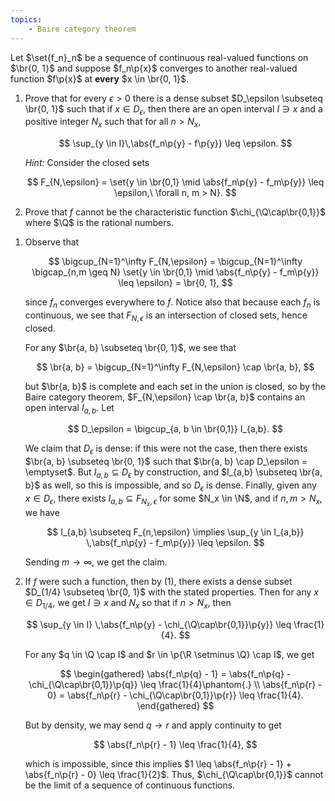 ```yaml
---
topics:
    - Baire category theorem
---
```


<problem>

Let $\set{f_n}_n$ be a sequence of continuous real-valued functions on $\br{0, 1}$ and suppose $f_n\p{x}$ converges to another real-valued function $f\p{x}$ at **every** $x \in \br{0, 1}$.

1. Prove that for every $\epsilon > 0$ there is a dense subset $D_\epsilon \subseteq \br{0, 1}$ such that if $x \in D_\epsilon$, then there are an open interval $I \ni x$ and a positive integer $N_x$ such that for all $n > N_x$,

    $$
    \sup_{y \in I}\,\abs{f_n\p{y} - f\p{y}} \leq \epsilon.
    $$

    _Hint:_ Consider the closed sets

    $$
    F_{N,\epsilon} = \set{y \in \br{0,1} \mid \abs{f_n\p{y} - f_m\p{y}} \leq \epsilon,\ \forall n, m > N}.
    $$

2. Prove that $f$ cannot be the characteristic function $\chi_{\Q\cap\br{0,1}}$ where $\Q$ is the rational numbers.

</problem>

<solution>

1. Observe that

    $$
    \bigcup_{N=1}^\infty F_{N,\epsilon}
        = \bigcup_{N=1}^\infty \bigcap_{n,m \geq N} \set{y \in \br{0,1} \mid \abs{f_n\p{y} - f_m\p{y}} \leq \epsilon}
        = \br{0, 1},
    $$

    since $f_n$ converges everywhere to $f$. Notice also that because each $f_n$ is continuous, we see that $F_{N,\epsilon}$ is an intersection of closed sets, hence closed.

    For any $\br{a, b} \subseteq \br{0, 1}$, we see that

    $$
    \br{a, b} = \bigcup_{N=1}^\infty F_{N,\epsilon} \cap \br{a, b},
    $$

    but $\br{a, b}$ is complete and each set in the union is closed, so by the Baire category theorem, $F_{N,\epsilon} \cap \br{a, b}$ contains an open interval $I_{a,b}$. Let

    $$
    D_\epsilon = \bigcup_{a, b \in \br{0,1}} I_{a,b}.
    $$

    We claim that $D_\epsilon$ is dense: if this were not the case, then there exists $\br{a, b} \subseteq \br{0, 1}$ such that $\br{a, b} \cap D_\epsilon = \emptyset$. But $I_{a,b} \subseteq D_\epsilon$ by construction, and $I_{a,b} \subseteq \br{a, b}$ as well, so this is impossible, and so $D_\epsilon$ is dense. Finally, given any $x \in D_\epsilon$, there exists $I_{a,b} \subseteq F_{N_x,\epsilon}$ for some $N_x \in \N$, and if $n, m > N_x$, we have

    $$
    I_{a,b} \subseteq F_{n,\epsilon}
    \implies \sup_{y \in I_{a,b}} \,\abs{f_n\p{y} - f_m\p{y}} \leq \epsilon.
    $$

    Sending $m \to \infty$, we get the claim.

2. If $f$ were such a function, then by (1), there exists a dense subset $D_{1/4} \subseteq \br{0, 1}$ with the stated properties. Then for any $x \in D_{1/4}$, we get $I \ni x$ and $N_x$ so that if $n > N_x$, then

    $$
    \sup_{y \in I} \,\abs{f_n\p{y} - \chi_{\Q\cap\br{0,1}}\p{y}}
        \leq \frac{1}{4}.
    $$

    For any $q \in \Q \cap I$ and $r \in \p{\R \setminus \Q} \cap I$, we get

    $$
    \begin{gathered}
        \abs{f_n\p{q} - 1}
            = \abs{f_n\p{q} - \chi_{\Q\cap\br{0,1}}\p{q}}
            \leq \frac{1}{4}\phantom{.} \\
        \abs{f_n\p{r} - 0}
            = \abs{f_n\p{r} - \chi_{\Q\cap\br{0,1}}\p{r}}
            \leq \frac{1}{4}.
    \end{gathered}
    $$

    But by density, we may send $q \to r$ and apply continuity to get

    $$
    \abs{f_n\p{r} - 1} \leq \frac{1}{4},
    $$

    which is impossible, since this implies $1 \leq \abs{f_n\p{r} - 1} + \abs{f_n\p{r} - 0} \leq \frac{1}{2}$. Thus, $\chi_{\Q\cap\br{0,1}}$ cannot be the limit of a sequence of continuous functions.

</solution>

